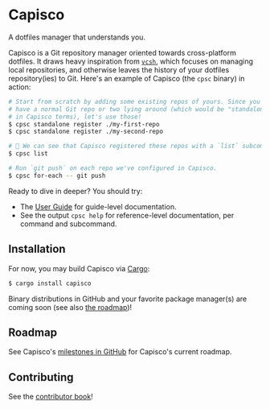 # Capisco

A dotfiles manager that understands you.

Capisco is a Git repository manager oriented towards cross-platform dotfiles.
It draws heavy inspiration from [`vcsh`](https://github.com/RichiH/vcsh), which
focuses on managing local repositories, and otherwise leaves the history of
your dotfiles repository(ies) to Git. Here's an example of Capisco (the `cpsc`
binary) in action:

```sh
# Start from scratch by adding some existing repos of yours. Since you probably
# have a normal Git repo or two lying around (which would be "standalone" repos
# in Capisco terms), let's use those!
$ cpsc standalone register ./my-first-repo
$ cpsc standalone register ./my-second-repo

# 👀 We can see that Capisco registered these repos with a `list` subcommand:
$ cpsc list

# Run `git push` on each repo we've configured in Capisco.
$ cpsc for-each -- git push
```

Ready to dive in deeper? You should try:

* The [User Guide](./docs/user-guide/src/introduction.md) for guide-level documentation.
* See the output `cpsc help` for reference-level documentation, per command and subcommand.

## Installation

For now, you may build Capisco via [Cargo](https://doc.rust-lang.org/cargo/):

```sh
$ cargo install capisco
```

Binary distributions in GitHub and your favorite package manager(s) are coming
soon (see also [the roadmap](#roadmap))!

## Roadmap

See Capisco's [milestones in
GitHub](https://github.com/capisco-dotfiles/capisco/milestones) for Capisco's
current roadmap.

## Contributing

See the [contributor book](./docs/contributor-book/src/welcome.md)!
